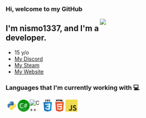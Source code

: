### Hi, welcome to my GitHub

[<img align="right" width="50%" src="https://github-readme-stats.vercel.app/api?username=nismo1337&show_icons=true&theme=dark&hide=contribs,issues">](https://metrics.lecoq.io/its-jaxx?template=classic)

## I'm **nismo1337**, and I'm a developer.
- 15 y/o
- <a href="https://discordapp.com/users/294488126641012737/" target="_blank" rel="noopener noreferrer">My Discord</a>
- <a href="https://steamcommunity.com/id/foreversuffering/" target="_blank" rel="noopener noreferrer">My Steam</a>
- <a href="https://nismo1337.xyz/" target="_blank" rel="noopener noreferrer">My Website</a>

### Languages that I'm currently working with 💻
<img align="left" alt="Python" width="32px" src="https://raw.githubusercontent.com/github/explore/80688e429a7d4ef2fca1e82350fe8e3517d3494d/topics/python/python.png" />
<img align="left" alt="C#" width="32px" src="https://raw.githubusercontent.com/github/explore/80688e429a7d4ef2fca1e82350fe8e3517d3494d/topics/csharp/csharp.png" />
<img align="left" alt="C++" width="32px" src="https://user-images.githubusercontent.com/45857590/113528813-1137dd80-95c2-11eb-8192-b2118e99bb05.png" />
<img align="left" alt="Python" width="32px" src="https://raw.githubusercontent.com/github/explore/80688e429a7d4ef2fca1e82350fe8e3517d3494d/topics/css/css.png" />
<img align="left" alt="Python" width="32px" src="https://raw.githubusercontent.com/github/explore/80688e429a7d4ef2fca1e82350fe8e3517d3494d/topics/html/html.png" />
<img align="left" alt="Python" width="32px" src="https://raw.githubusercontent.com/github/explore/80688e429a7d4ef2fca1e82350fe8e3517d3494d/topics/javascript/javascript.png" />

<br/>

